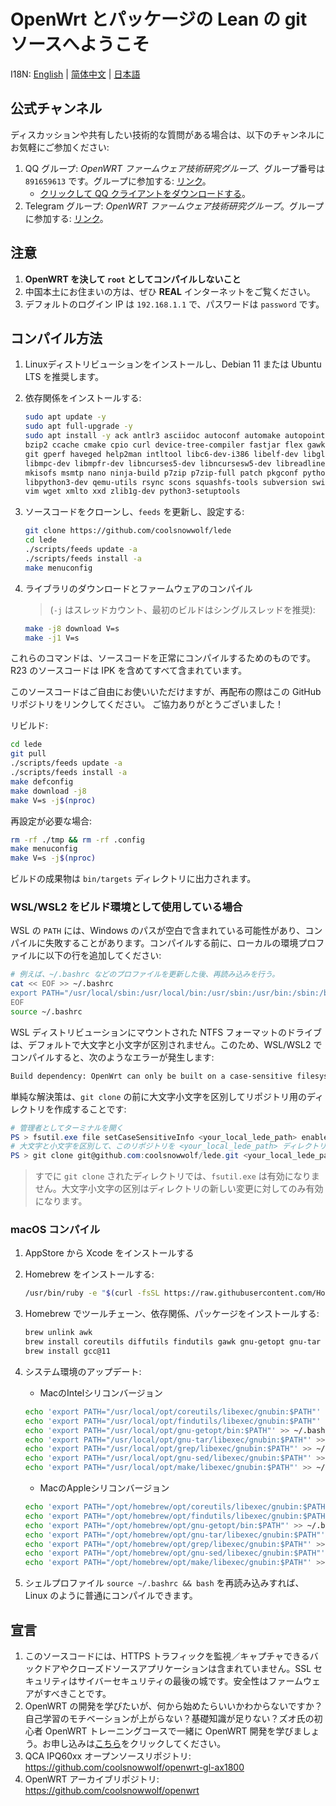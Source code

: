 # OpenWrt とパッケージの Lean の git ソースへようこそ

I18N: [English](README_EN.md) | [简体中文](README.md) | [日本語](README_JA.md)

## 公式チャンネル
<!--
如有技术问题需要讨论或者交流，欢迎加入以下群：
1. QQ 讨论群： Op固件技术研究群 ,号码 891659613 ，加群链接：[点击加入](https://jq.qq.com/?_wv=1027&k=XL8SK5aC "Op固件技术研究群")
2. TG 讨论群： OP 编译官方大群 ，加群链接：[点击加入](https://t.me/JhKgAA6Hx1 "OP 编译官方大群")
3. Rockchip RK3568 预编译固件发布 Release 下载更新地址 (包括 H68K )：<https://github.com/coolsnowwolf/lede/releases/tag/20220716>
-->

ディスカッションや共有したい技術的な質問がある場合は、以下のチャンネルにお気軽にご参加ください:
1. QQ グループ: *OpenWRT ファームウェア技術研究グループ*、グループ番号は `891659613` です。グループに参加する: [リンク](https://jq.qq.com/?_wv=1027&k=XL8SK5aC "Op固件技术研究群")。
    -  [クリックして QQ クライアントをダウンロードする](https://im.qq.com/pcqq)。
2. Telegram グループ: *OpenWRT ファームウェア技術研究グループ*。グループに参加する: [リンク](https://t.me/JhKgAA6Hx1 "OP 编译官方大群")。



## 注意
<!--
1. **不要用 root 用户进行编译**
2. 国内用户编译前最好准备好梯子
3. 默认登陆IP 192.168.1.1 密码 password
-->
1. **OpenWRT を決して `root` としてコンパイルしないこと**
2. 中国本土にお住まいの方は、ぜひ **REAL** インターネットをご覧ください。
3. デフォルトのログイン IP は `192.168.1.1` で、パスワードは `password` です。

## コンパイル方法
<!--
1. 首先装好 Linux 系统，推荐 Debian 11 或 Ubuntu LTS
2. 安装编译依赖

   ```bash
   sudo apt update -y
   sudo apt full-upgrade -y
   sudo apt install -y ack antlr3 asciidoc autoconf automake autopoint binutils bison build-essential \
   bzip2 ccache cmake cpio curl device-tree-compiler fastjar flex gawk gettext gcc-multilib g++-multilib \
   git gperf haveged help2man intltool libc6-dev-i386 libelf-dev libglib2.0-dev libgmp3-dev libltdl-dev \
   libmpc-dev libmpfr-dev libncurses5-dev libncursesw5-dev libreadline-dev libssl-dev libtool lrzsz \
   mkisofs msmtp nano ninja-build p7zip p7zip-full patch pkgconf python3 python3-pyelftools \
   libpython3-dev qemu-utils rsync scons squashfs-tools subversion swig texinfo uglifyjs upx-ucl unzip \
   vim wget xmlto xxd zlib1g-dev python3-setuptools
   ```
-->

1. Linuxディストリビューションをインストールし、Debian 11 または Ubuntu LTS を推奨します。
2. 依存関係をインストールする:

   ```bash
   sudo apt update -y
   sudo apt full-upgrade -y
   sudo apt install -y ack antlr3 asciidoc autoconf automake autopoint binutils bison build-essential \
   bzip2 ccache cmake cpio curl device-tree-compiler fastjar flex gawk gettext gcc-multilib g++-multilib \
   git gperf haveged help2man intltool libc6-dev-i386 libelf-dev libglib2.0-dev libgmp3-dev libltdl-dev \
   libmpc-dev libmpfr-dev libncurses5-dev libncursesw5-dev libreadline-dev libssl-dev libtool lrzsz \
   mkisofs msmtp nano ninja-build p7zip p7zip-full patch pkgconf python2.7 python3 python3-pyelftools \
   libpython3-dev qemu-utils rsync scons squashfs-tools subversion swig texinfo uglifyjs upx-ucl unzip \
   vim wget xmlto xxd zlib1g-dev python3-setuptools
   ```

<!--
3. 下载源代码，更新 feeds 并选择配置

   ```bash
   git clone https://github.com/coolsnowwolf/lede
   cd lede
   ./scripts/feeds update -a
   ./scripts/feeds install -a
   make menuconfig
   ```

4. 下载 dl 库，编译固件
（-j 后面是线程数，第一次编译推荐用单线程）

   ```bash
   make download -j8
   make V=s -j1
   ```
-->

3. ソースコードをクローンし、`feeds` を更新し、設定する:

   ```bash
   git clone https://github.com/coolsnowwolf/lede
   cd lede
   ./scripts/feeds update -a
   ./scripts/feeds install -a
   make menuconfig
   ```

4. ライブラリのダウンロードとファームウェアのコンパイル
   > (`-j` はスレッドカウント、最初のビルドはシングルスレッドを推奨):

   ```bash
   make -j8 download V=s
   make -j1 V=s
   ```

<!--
本套代码保证肯定可以编译成功。里面包括了 R23 所有源代码，包括 IPK 的。

你可以自由使用，但源码编译二次发布请注明我的 GitHub 仓库链接。谢谢合作！
-->

これらのコマンドは、ソースコードを正常にコンパイルするためのものです。
R23 のソースコードは IPK を含めてすべて含まれています。

このソースコードはご自由にお使いいただけますが、再配布の際はこの GitHub リポジトリをリンクしてください。
ご協力ありがとうございました！

<!--
二次编译：

```bash
cd lede
git pull
./scripts/feeds update -a
./scripts/feeds install -a
make defconfig
make download -j8
make V=s -j$(nproc)
```

如果需要重新配置：

```bash
rm -rf ./tmp && rm -rf .config
make menuconfig
make V=s -j$(nproc)
```

编译完成后输出路径：bin/targets
-->

リビルド:

```bash
cd lede
git pull
./scripts/feeds update -a
./scripts/feeds install -a
make defconfig
make download -j8
make V=s -j$(nproc)
```

再設定が必要な場合:

```bash
rm -rf ./tmp && rm -rf .config
make menuconfig
make V=s -j$(nproc)
```

ビルドの成果物は `bin/targets` ディレクトリに出力されます。

### WSL/WSL2 をビルド環境として使用している場合

<!--
由于 WSL 的 PATH 中包含带有空格的 Windows 路径，有可能会导致编译失败，请在 `make` 前面加上：

```bash
PATH=/usr/local/sbin:/usr/local/bin:/usr/sbin:/usr/bin:/sbin:/bin
```
-->
WSL の `PATH` には、Windows のパスが空白で含まれている可能性があり、コンパイルに失敗することがあります。コンパイルする前に、ローカルの環境プロファイルに以下の行を追加してください:

```bash
# 例えば、~/.bashrc などのプロファイルを更新した後、再読み込みを行う。
cat << EOF >> ~/.bashrc
export PATH="/usr/local/sbin:/usr/local/bin:/usr/sbin:/usr/bin:/sbin:/bin:$PATH"
EOF
source ~/.bashrc
```

<!--
由于默认情况下，装载到 WSL 发行版的 NTFS 格式的驱动器将不区分大小写，因此大概率在 WSL/WSL2 的编译检查中会返回以下错误：

```txt
Build dependency: OpenWrt can only be built on a case-sensitive filesystem
```

一个比较简洁的解决方法是，在 `git clone` 前先创建 Repository 目录，并为其启用大小写敏感：

```powershell
# 以管理员身份打开终端
PS > fsutil.exe file setCaseSensitiveInfo <your_local_lede_path> enable
# 将本项目 git clone 到开启了大小写敏感的目录 <your_local_lede_path> 中
PS > git clone git@github.com:coolsnowwolf/lede.git <your_local_lede_path>
```

> 对已经 `git clone` 完成的项目目录执行 `fsutil.exe` 命令无法生效，大小写敏感只对新增的文件变更有效。
-->

WSL ディストリビューションにマウントされた NTFS フォーマットのドライブは、デフォルトで大文字と小文字が区別されません。このため、WSL/WSL2 でコンパイルすると、次のようなエラーが発生します:

```txt
Build dependency: OpenWrt can only be built on a case-sensitive filesystem
```

単純な解決策は、`git clone` の前に大文字小文字を区別してリポジトリ用のディレクトリを作成することです:

```powershell
# 管理者としてターミナルを開く
PS > fsutil.exe file setCaseSensitiveInfo <your_local_lede_path> enable
# 大文字と小文字を区別して、このリポジトリを <your_local_lede_path> ディレクトリにクローンする
PS > git clone git@github.com:coolsnowwolf/lede.git <your_local_lede_path>
```

> すでに `git clone` されたディレクトリでは、`fsutil.exe` は有効になりません。大文字小文字の区別はディレクトリの新しい変更に対してのみ有効になります。

### macOS コンパイル
<!--
1. 在 AppStore 中安装 Xcode

2. 安装 Homebrew：

   ```bash
   /usr/bin/ruby -e "$(curl -fsSL https://raw.githubusercontent.com/Homebrew/install/master/install)"
   ```

3. 使用 Homebrew 安装工具链、依赖与基础软件包:

   ```bash
   brew unlink awk
   brew install coreutils diffutils findutils gawk gnu-getopt gnu-tar grep make ncurses pkg-config wget quilt xz
   brew install gcc@11
   ```

4. 然后输入以下命令，添加到系统环境变量中：

   ```bash
   echo 'export PATH="/usr/local/opt/coreutils/libexec/gnubin:$PATH"' >> ~/.bashrc
   echo 'export PATH="/usr/local/opt/findutils/libexec/gnubin:$PATH"' >> ~/.bashrc
   echo 'export PATH="/usr/local/opt/gnu-getopt/bin:$PATH"' >> ~/.bashrc
   echo 'export PATH="/usr/local/opt/gnu-tar/libexec/gnubin:$PATH"' >> ~/.bashrc
   echo 'export PATH="/usr/local/opt/grep/libexec/gnubin:$PATH"' >> ~/.bashrc
   echo 'export PATH="/usr/local/opt/gnu-sed/libexec/gnubin:$PATH"' >> ~/.bashrc
   echo 'export PATH="/usr/local/opt/make/libexec/gnubin:$PATH"' >> ~/.bashrc
   ```

5. 重新加载一下 shell 启动文件 `source ~/.bashrc`，然后输入 `bash` 进入 bash shell，就可以和 Linux 一样正常编译了
-->

1. AppStore から Xcode をインストールする
2. Homebrew をインストールする:
   ```bash
   /usr/bin/ruby -e "$(curl -fsSL https://raw.githubusercontent.com/Homebrew/install/master/install)"
   ```
3. Homebrew でツールチェーン、依存関係、パッケージをインストールする:
   ```bash
   brew unlink awk
   brew install coreutils diffutils findutils gawk gnu-getopt gnu-tar grep make ncurses pkg-config wget quilt xz
   brew install gcc@11
   ```
4. システム環境のアップデート:

   -  MacのIntelシリコンバージョン
   ```bash
   echo 'export PATH="/usr/local/opt/coreutils/libexec/gnubin:$PATH"' >> ~/.bashrc
   echo 'export PATH="/usr/local/opt/findutils/libexec/gnubin:$PATH"' >> ~/.bashrc
   echo 'export PATH="/usr/local/opt/gnu-getopt/bin:$PATH"' >> ~/.bashrc
   echo 'export PATH="/usr/local/opt/gnu-tar/libexec/gnubin:$PATH"' >> ~/.bashrc
   echo 'export PATH="/usr/local/opt/grep/libexec/gnubin:$PATH"' >> ~/.bashrc
   echo 'export PATH="/usr/local/opt/gnu-sed/libexec/gnubin:$PATH"' >> ~/.bashrc
   echo 'export PATH="/usr/local/opt/make/libexec/gnubin:$PATH"' >> ~/.bashrc
   ```

   -  MacのAppleシリコンバージョン
   
   ```zsh
   echo 'export PATH="/opt/homebrew/opt/coreutils/libexec/gnubin:$PATH"' >> ~/.bashrc
   echo 'export PATH="/opt/homebrew/opt/findutils/libexec/gnubin:$PATH"' >> ~/.bashrc
   echo 'export PATH="/opt/homebrew/opt/gnu-getopt/bin:$PATH"' >> ~/.bashrc
   echo 'export PATH="/opt/homebrew/opt/gnu-tar/libexec/gnubin:$PATH"' >> ~/.bashrc
   echo 'export PATH="/opt/homebrew/opt/grep/libexec/gnubin:$PATH"' >> ~/.bashrc
   echo 'export PATH="/opt/homebrew/opt/gnu-sed/libexec/gnubin:$PATH"' >> ~/.bashrc
   echo 'export PATH="/opt/homebrew/opt/make/libexec/gnubin:$PATH"' >> ~/.bashrc
   ```
5. シェルプロファイル `source ~/.bashrc && bash` を再読み込みすれば、Linux のように普通にコンパイルできます。

## 宣言
<!--
1. 源代码中绝不含任何后门和可以监控或者劫持你的 HTTPS 的闭源软件， SSL 安全是互联网最后的壁垒。安全干净才是固件应该做到的；

2. 想学习 OpenWrt 开发，但是摸不着门道？自学没毅力？基础太差？怕太难学不会？跟着佐大学 OpenWrt 开发入门培训班助你能学有所成
报名地址：[点击报名](http://forgotfun.org/2018/04/openwrt-training-2018.html "报名")

3. QCA IPQ60xx 开源仓库地址：<https://github.com/coolsnowwolf/openwrt-gl-ax1800>

4. 存档版本仓库地址：<https://github.com/coolsnowwolf/openwrt>
-->
1. このソースコードには、HTTPS トラフィックを監視／キャプチャできるバックドアやクローズドソースアプリケーションは含まれていません。SSL セキュリティはサイバーセキュリティの最後の城です。安全性はファームウェアがすべきことです。
2. OpenWRT の開発を学びたいが、何から始めたらいいかわからないですか？自己学習のモチベーションが上がらない？基礎知識が足りない？ズオ氏の初心者 OpenWRT トレーニングコースで一緒に OpenWRT 開発を学びましょう。お申し込みは[こちら](http://forgotfun.org/2018/04/openwrt-training-2018.html)をクリックしてください。
3. QCA IPQ60xx オープンソースリポジトリ: <https://github.com/coolsnowwolf/openwrt-gl-ax1800>
4. OpenWRT アーカイブリポジトリ: <https://github.com/coolsnowwolf/openwrt>

